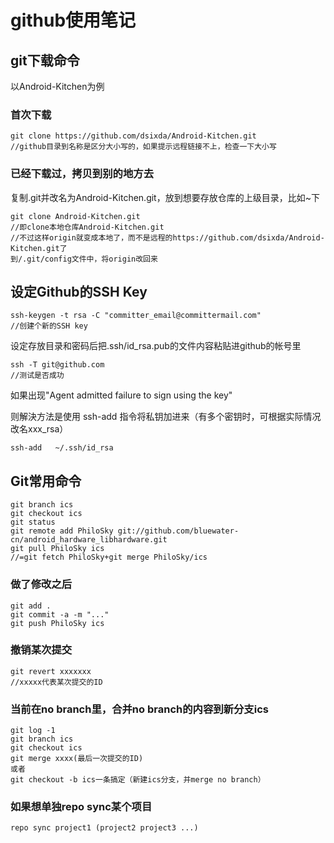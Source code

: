 github使用笔记
=============


git下载命令
----------
以Android-Kitchen为例

### 首次下载
	git clone https://github.com/dsixda/Android-Kitchen.git
	//github目录到名称是区分大小写的，如果提示远程链接不上，检查一下大小写

### 已经下载过，拷贝到别的地方去
复制.git并改名为Android-Kitchen.git，放到想要存放仓库的上级目录，比如~下
	
	git clone Android-Kitchen.git
	//即clone本地仓库Android-Kitchen.git
	//不过这样origin就变成本地了，而不是远程的https://github.com/dsixda/Android-Kitchen.git了
	到/.git/config文件中，将origin改回来


设定Github的SSH Key
------------------
	ssh-keygen -t rsa -C "committer_email@committermail.com"  
	//创建个新的SSH key

设定存放目录和密码后把.ssh/id_rsa.pub的文件内容粘贴进github的帐号里

	ssh -T git@github.com 
	//测试是否成功  

如果出现"Agent admitted failure to sign using the key"

则解決方法是使用 ssh-add 指令将私钥加进来（有多个密钥时，可根据实际情况改名xxx_rsa）

	ssh-add   ~/.ssh/id_rsa

Git常用命令
----------
	git branch ics
	git checkout ics
	git status
	git remote add PhiloSky git://github.com/bluewater-cn/android_hardware_libhardware.git
	git pull PhiloSky ics
	//=git fetch PhiloSky+git merge PhiloSky/ics
### 做了修改之后
	git add .
	git commit -a -m "..."
	git push PhiloSky ics
### 撤销某次提交
	git revert xxxxxxx
	//xxxxx代表某次提交的ID

### 当前在no branch里，合并no branch的内容到新分支ics
	git log -1
	git branch ics
	git checkout ics
	git merge xxxx(最后一次提交的ID)
	或者 
	git checkout -b ics一条搞定（新建ics分支，并merge no branch）

### 如果想单独repo sync某个项目
	repo sync project1 (project2 project3 ...)